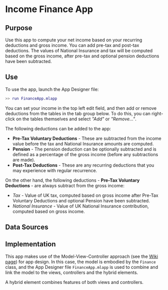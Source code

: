 # Income Finance App

## Purpose

Use this app to compute your net income based on your recurring deductions and gross income. 
You can add pre-tax and post-tax deductions. The values of National Insurance and 
tax will be computed based on the gross income, after pre-tax and optional pension deductions have been subtracted.

## Use

To use the app, launch the App Designer file:
``` matlab
>> run FinanceApp.mlapp
```
You can set your income in the top left edit field, and then add or remove deductions from the tables in the tab group below. 
To do this, you can right-click on the tables themselves and select *"Add"* or *"Remove..."*.

The following deductions can be added to the app:

- **Pre-Tax Voluntary Deductions** - These are subtracted from the income value before the tax and National Insurance amounts are computed.
- **Pension** - The pension deduction can be optionally subtracted and is defined as a percentage of the gross income (before any subtractions are made).
- **Post-Tax Deductions** - These are any recurring deductions that you may experience with regular recurrence. 

On the other hand, the following deductions - **Pre-Tax Voluntary Deductions** - are always subtract from the gross income:

- *Tax* - Value of UK tax, computed based on gross income after Pre-Tax Voluntary Deductions and optional Pension have been subtracted.
- *National Insurance* - Value of UK National Insurance contribution, computed based on gross income.

## Data Sources

## Implementation

This app makes use of the Model-View-Controller approach (see the [Wiki page](https://en.m.wikipedia.org/wiki/Model–view–controller)) for app design.
In this case, the model is embodied by the `Finance` class, and the App Designer file `FinanceApp.mlapp` is used to combine and link the model to the 
views, controllers and the hybrid elements.

A hybrid element combines features of both views and controllers.
 
